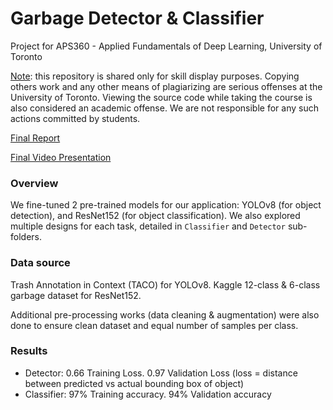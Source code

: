 # Garbage Detector & Classifier

Project for APS360 - Applied Fundamentals of Deep Learning, University of Toronto

<u>Note</u>: this repository is shared only for skill display purposes. Copying others work and any other means of plagiarizing are serious offenses at the University of Toronto. Viewing the source code while taking the course is also considered an academic offense. We are not responsible for any such actions committed by students.

[Final Report](https://github.com/michael-ngx/garbage-classifier/blob/main/Final_Report.pdf)

[Final Video Presentation](https://www.youtube.com/watch?v=_FdqrLXcjMc&ab_channel=ChristopherShih)

### Overview

We fine-tuned 2 pre-trained models for our application: YOLOv8 (for object detection), and ResNet152 (for object classification). We also explored multiple designs for each task, detailed in `Classifier` and `Detector` sub-folders.

### Data source

Trash Annotation in Context (TACO) for YOLOv8. Kaggle 12-class & 6-class garbage dataset for ResNet152.

Additional pre-processing works (data cleaning & augmentation) were also done to ensure clean dataset and equal number of samples per class. 

### Results

- Detector: 0.66 Training Loss. 0.97 Validation Loss (loss = distance between predicted vs actual bounding box of object)
- Classifier: 97% Training accuracy. 94% Validation accuracy
